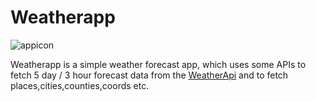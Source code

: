 
# Weatherapp
![appicon](https://user-images.githubusercontent.com/22769589/68296145-f7305d80-00a4-11ea-9cbe-24b18222bfa9.png)

Weatherapp is a simple weather forecast app, which uses some APIs to fetch 5 day / 3 hour forecast data from the [WeatherApi](https://api.weatherapi.com/v1/current.json?key=ff870738a12242ebafb105933210508&q=India) and to fetch places,cities,counties,coords etc.

